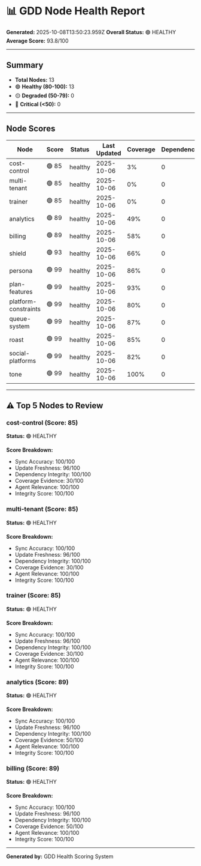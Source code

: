 # 📊 GDD Node Health Report

**Generated:** 2025-10-08T13:50:23.959Z
**Overall Status:** 🟢 HEALTHY
**Average Score:** 93.8/100

---

## Summary

- **Total Nodes:** 13
- 🟢 **Healthy (80-100):** 13
- 🟡 **Degraded (50-79):** 0
- 🔴 **Critical (<50):** 0

---

## Node Scores

| Node | Score | Status | Last Updated | Coverage | Dependencies | Issues |
|------|-------|--------|--------------|----------|--------------|--------|
| cost-control | 🟢 85 | healthy | 2025-10-06 | 3% | 0 | 0 |
| multi-tenant | 🟢 85 | healthy | 2025-10-06 | 0% | 0 | 0 |
| trainer | 🟢 85 | healthy | 2025-10-06 | 0% | 0 | 0 |
| analytics | 🟢 89 | healthy | 2025-10-06 | 49% | 0 | 0 |
| billing | 🟢 89 | healthy | 2025-10-06 | 58% | 0 | 0 |
| shield | 🟢 93 | healthy | 2025-10-06 | 66% | 0 | 0 |
| persona | 🟢 99 | healthy | 2025-10-06 | 86% | 0 | 0 |
| plan-features | 🟢 99 | healthy | 2025-10-06 | 93% | 0 | 0 |
| platform-constraints | 🟢 99 | healthy | 2025-10-06 | 80% | 0 | 0 |
| queue-system | 🟢 99 | healthy | 2025-10-06 | 87% | 0 | 0 |
| roast | 🟢 99 | healthy | 2025-10-06 | 85% | 0 | 0 |
| social-platforms | 🟢 99 | healthy | 2025-10-06 | 82% | 0 | 0 |
| tone | 🟢 99 | healthy | 2025-10-06 | 100% | 0 | 0 |

---

## ⚠️ Top 5 Nodes to Review

### cost-control (Score: 85)

**Status:** 🟢 HEALTHY

**Score Breakdown:**
- Sync Accuracy: 100/100
- Update Freshness: 96/100
- Dependency Integrity: 100/100
- Coverage Evidence: 30/100
- Agent Relevance: 100/100
- Integrity Score: 100/100


### multi-tenant (Score: 85)

**Status:** 🟢 HEALTHY

**Score Breakdown:**
- Sync Accuracy: 100/100
- Update Freshness: 96/100
- Dependency Integrity: 100/100
- Coverage Evidence: 30/100
- Agent Relevance: 100/100
- Integrity Score: 100/100


### trainer (Score: 85)

**Status:** 🟢 HEALTHY

**Score Breakdown:**
- Sync Accuracy: 100/100
- Update Freshness: 96/100
- Dependency Integrity: 100/100
- Coverage Evidence: 30/100
- Agent Relevance: 100/100
- Integrity Score: 100/100


### analytics (Score: 89)

**Status:** 🟢 HEALTHY

**Score Breakdown:**
- Sync Accuracy: 100/100
- Update Freshness: 96/100
- Dependency Integrity: 100/100
- Coverage Evidence: 50/100
- Agent Relevance: 100/100
- Integrity Score: 100/100


### billing (Score: 89)

**Status:** 🟢 HEALTHY

**Score Breakdown:**
- Sync Accuracy: 100/100
- Update Freshness: 96/100
- Dependency Integrity: 100/100
- Coverage Evidence: 50/100
- Agent Relevance: 100/100
- Integrity Score: 100/100


---

**Generated by:** GDD Health Scoring System
